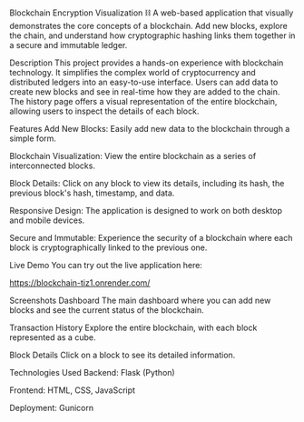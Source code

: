 Blockchain Encryption Visualization ⛓️
A web-based application that visually demonstrates the core concepts of a blockchain. Add new blocks, explore the chain, and understand how cryptographic hashing links them together in a secure and immutable ledger.

Description
This project provides a hands-on experience with blockchain technology. It simplifies the complex world of cryptocurrency and distributed ledgers into an easy-to-use interface. Users can add data to create new blocks and see in real-time how they are added to the chain. The history page offers a visual representation of the entire blockchain, allowing users to inspect the details of each block.

Features
Add New Blocks: Easily add new data to the blockchain through a simple form.

Blockchain Visualization: View the entire blockchain as a series of interconnected blocks.

Block Details: Click on any block to view its details, including its hash, the previous block's hash, timestamp, and data.

Responsive Design: The application is designed to work on both desktop and mobile devices.

Secure and Immutable: Experience the security of a blockchain where each block is cryptographically linked to the previous one.

Live Demo
You can try out the live application here:

https://blockchain-tiz1.onrender.com/

Screenshots
Dashboard
The main dashboard where you can add new blocks and see the current status of the blockchain.

Transaction History
Explore the entire blockchain, with each block represented as a cube.

Block Details
Click on a block to see its detailed information.

Technologies Used
Backend: Flask (Python)

Frontend: HTML, CSS, JavaScript

Deployment: Gunicorn
